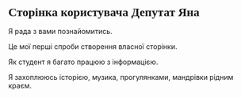 <!DOCTYPE html>
<html lang="en">
<head>
    <meta charset="UTF-8">
    <meta http-equiv="X-UA-Compatible" content="IE=edge">
    <meta name="viewport" content="width=device-width, initial-scale=1.0">
    <title>Моя перша web-сторінка </title>
</head>
<body>

  <h3 style="margin: 0.0px 0.0px 16.1px 0.0px; font: 24.0px Times; -webkit-text-stroke: #000000"><span class="s1"><b>Сторінка користувача Депутат Яна</b></span></h3>
  <p class="p2"><span class="s1">Я рада з вами познайомитись.</span></p>
  <p class="p2"><span class="s1">Це мої перші спроби створення власної сторінки.</span></p>
  <p class="p2"><span class="s1">Як студент я багато працюю з інформацією.</span></p>
  <p class="p2"><span class="s1">Я захоплююсь історією, музика, прогулянками, мандрівки рідним краєм.</span></p>
</body>
</html>

